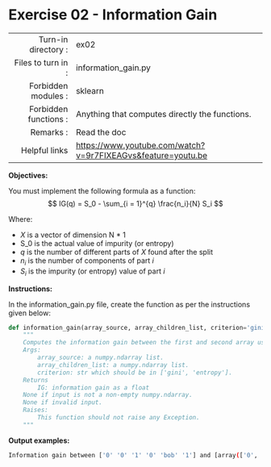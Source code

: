 # Exercise 02 - Information Gain

|                         |                    |
| -----------------------:| ------------------ |
|   Turn-in directory :   |  ex02              |
|   Files to turn in :    |  information_gain.py           |
|   Forbidden modules :   |  sklearn            |
|   Forbidden functions : |  Anything that computes directly the functions. |
|   Remarks :             |  Read the doc      |
|  Helpful links          |  https://www.youtube.com/watch?v=9r7FIXEAGvs&feature=youtu.be |

**Objectives:**

You must implement the following formula as a function: 
$$
IG(q) = S_0 - \sum_{i = 1}^{q} \frac{n_i}{N} S_i 
$$

Where:  
- $X$ is a vector of dimension N * 1
- S_0 is the actual value of impurity (or entropy)
- $q$ is the number of different parts of $X$ found after the split 
- $n_i$ is the number of components of part $i$
- $S_i$ is the impurity (or entropy) value of part $i$


**Instructions:**

In the information_gain.py file, create the function as per the instructions given below:

```python
def information_gain(array_source, array_children_list, criterion='gini'):
    """
    Computes the information gain between the first and second array using the criterion ('gini' or 'entropy').
    Args:
        array_source: a numpy.ndarray list.
        array_children_list: a numpy.ndarray list.
        criterion: str which should be in ['gini', 'entropy'].
    Returns
        IG: information gain as a float
	None if input is not a non-empty numpy.ndarray.
	None if invalid input.
    Raises:
        This function should not raise any Exception.
    """
```

**Output examples:**
```bash
Information gain between ['0' '0' '1' '0' 'bob' '1'] and [array(['0', 'bob', '1'], dtype='<U21'), array([0, 0, 1])] is 0.05555555555555561 with criterion 'gini' and 0.20751874963942196 with criterion 'entropy'
```
